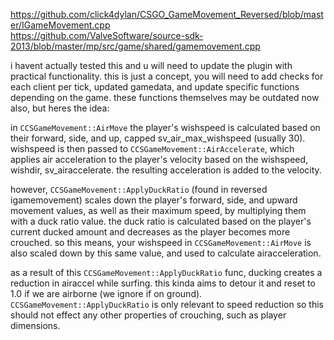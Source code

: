 https://github.com/click4dylan/CSGO_GameMovement_Reversed/blob/master/IGameMovement.cpp  
https://github.com/ValveSoftware/source-sdk-2013/blob/master/mp/src/game/shared/gamemovement.cpp

i havent actually tested this and u will need to update the plugin with practical functionality. this is just a concept, you will need to add checks for each client per tick, updated gamedata, and update specific functions depending on the game. these functions themselves may be outdated now also, but heres the idea:

in `CCSGameMovement::AirMove` the player's wishspeed is calculated based on their forward, side, and up, capped sv_air_max_wishspeed (usually 30). 
wishspeed is then passed to `CCSGameMovement::AirAccelerate`, which applies air acceleration to the player's velocity based on the wishspeed, wishdir, sv_airaccelerate.
the resulting acceleration is added to the velocity.

however, `CCSGameMovement::ApplyDuckRatio` (found in reversed igamemovement) scales down the player's forward, side, and upward movement values, as well as their maximum speed, by multiplying them with a duck ratio value.
the duck ratio is calculated based on the player's current ducked amount and decreases as the player becomes more crouched. so this means, your wishspeed in `CCSGameMovement::AirMove` is also scaled down by this same value, and used to calculate airacceleration.

as a result of this `CCSGameMovement::ApplyDuckRatio` func, ducking creates a reduction in airaccel while surfing. this kinda aims to detour it and reset to 1.0 if we are airborne (we ignore if on ground).
`CCSGameMovement::ApplyDuckRatio` is only relevant to speed reduction so this should not effect any other properties of crouching, such as player dimensions.
